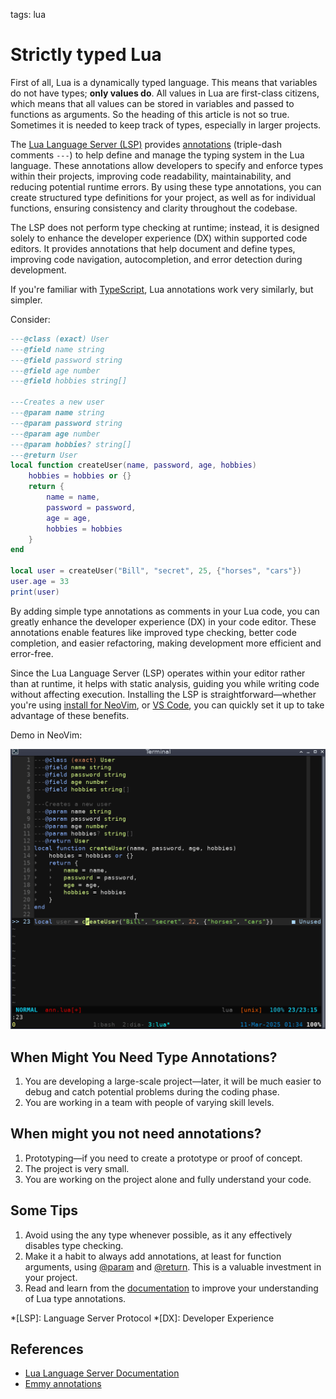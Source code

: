 <!-- Description: Explanation of the typing system in the Lua language provided by Lua Language Server Annotations. Learn how to annotate types for your projects and functions. -->

tags: lua

# Strictly typed Lua

First of all, Lua is a dynamically typed language. This means that variables do not have types; **only values do**. All values in Lua are first-class citizens, which means that all values can be stored in variables and passed to functions as arguments. So the heading of this article is not so true. Sometimes it is needed to keep track of types, especially in larger projects.

The [Lua Language Server (LSP)](https://luals.github.io/) provides [annotations](https://luals.github.io/wiki/annotations/) (triple-dash comments `---`) to help define and manage the typing system in the Lua language. These annotations allow developers to specify and enforce types within their projects, improving code readability, maintainability, and reducing potential runtime errors. By using these type annotations, you can create structured type definitions for your project, as well as for individual functions, ensuring consistency and clarity throughout the codebase.

The LSP does not perform type checking at runtime; instead, it is designed solely to enhance the developer experience (DX) within supported code editors. It provides annotations that help document and define types, improving code navigation, autocompletion, and error detection during development.

If you're familiar with [TypeScript](https://www.typescriptlang.org/), Lua annotations work very similarly, but simpler.

Consider:

```lua
---@class (exact) User
---@field name string
---@field password string
---@field age number
---@field hobbies string[]

---Creates a new user
---@param name string
---@param password string
---@param age number
---@param hobbies? string[]
---@return User
local function createUser(name, password, age, hobbies)
    hobbies = hobbies or {}
    return {
        name = name,
        password = password,
        age = age,
        hobbies = hobbies
    }
end

local user = createUser("Bill", "secret", 25, {"horses", "cars"})
user.age = 33
print(user)
```

By adding simple type annotations as comments in your Lua code, you can greatly enhance the developer experience (DX) in your code editor. These annotations enable features like improved type checking, better code completion, and easier refactoring, making development more efficient and error-free.

Since the Lua Language Server (LSP) operates within your editor rather than at runtime, it helps with static analysis, guiding you while writing code without affecting execution. Installing the LSP is straightforward—whether you're using [install for NeoVim](/post/turn-neovim-nto-lua-ide.html), or [VS Code](https://marketplace.visualstudio.com/items?itemName=sumneko.lua), you can quickly set it up to take advantage of these benefits.

Demo in NeoVim:

![Demonstration of Lua Annotation in NeoVim](/assets/img/lua-lsp-annotations.gif)

## When Might You Need Type Annotations?

1. You are developing a large-scale project—later, it will be much easier to debug and catch potential problems during the coding phase.
2. You are working in a team with people of varying skill levels.

## When might you not need annotations?

1. Prototyping—if you need to create a prototype or proof of concept.
2. The project is very small.
3. You are working on the project alone and fully understand your code.

## Some Tips

1. Avoid using the any type whenever possible, as it any effectively disables type checking.
2. Make it a habit to always add annotations, at least for function arguments, using [@param](https://luals.github.io/wiki/annotations/#param) and [@return](https://luals.github.io/wiki/annotations/#return). This is a valuable investment in your project.
3. Read and learn from the [documentation](https://luals.github.io/wiki/annotations/) to improve your understanding of Lua type annotations.

*[LSP]: Language Server Protocol
*[DX]: Developer Experience

## References

- [Lua Language Server Documentation](https://luals.github.io/wiki/)
- [Emmy annotations](hhttps://emmylua.github.io/annotation.html)